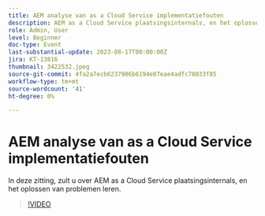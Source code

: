 ```yaml
---
title: AEM analyse van as a Cloud Service implementatiefouten
description: AEM as a Cloud Service plaatsingsinternals, en het oplossen van problemen.
role: Admin, User
level: Beginner
doc-type: Event
last-substantial-update: 2023-08-17T00:00:00Z
jira: KT-13816
thumbnail: 3422532.jpeg
source-git-commit: 4fa2a7ecb6237906b6194e07eae4adfc78033f85
workflow-type: tm+mt
source-wordcount: '41'
ht-degree: 0%

---
```


# AEM analyse van as a Cloud Service implementatiefouten

In deze zitting, zult u over AEM as a Cloud Service plaatsingsinternals, en het oplossen van problemen leren.

>[!VIDEO](https://video.tv.adobe.com/v/3422532/?learn=on)
